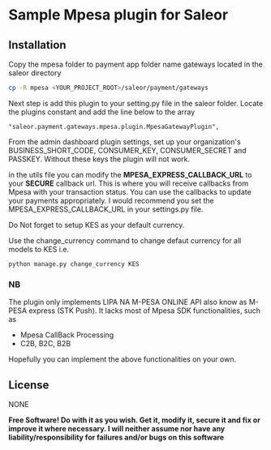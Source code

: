 # Sample Mpesa plugin for Saleor

## Installation

Copy the mpesa folder to payment app folder name gateways located in the saleor directory

```sh
cp -R mpesa <YOUR_PROJECT_ROOT>/saleor/payment/gateways
```

Next step is add this plugin to your setting.py file in the saleor folder.
Locate the plugins constant and add the line below to the array

```
"saleor.payment.gateways.mpesa.plugin.MpesaGatewayPlugin",
```

From the admin dashboard plugin settings, set up your organization's BUSINESS_SHORT_CODE, CONSUMER_KEY, CONSUMER_SECRET and PASSKEY. Without these keys the plugin will not work.

in the utils file you can modify the **MPESA_EXPRESS_CALLBACK_URL** to your **SECURE** callback url. This is where you will receive callbacks from Mpesa with your transaction status. You can use the callbacks to update your payments appropriately. I would recommend you set the MPESA_EXPRESS_CALLBACK_URL in your settings.py file.

Do Not forget to setup KES as your default currency.

Use the change_currency command to change defaut currency for all models to KES i.e.

```
python manage.py change_currency KES
```

### NB

The plugin only implements LIPA NA M-PESA ONLINE API also know as M-PESA express (STK Push). It lacks most of Mpesa SDK functionalities, such as

- Mpesa CallBack Processing
- C2B, B2C, B2B

Hopefully you can implement the above functionalities on your own.

## License

NONE

**Free Software! Do with it as you wish. Get it, modify it, secure it and fix or improve it where necessary. I will neither assume nor have any liability/responsibility for failures and/or bugs on this software**

